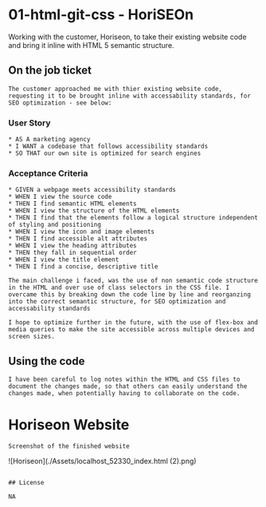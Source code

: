 # 01-html-git-css - HoriSEOn
Working with the customer, Horiseon, to take their existing website code and bring it inline with HTML 5 semantic structure.

## On the job ticket
```
The customer approached me with thier existing website code, requesting it to be brought inline with accessability standards, for SEO optimization - see below:
```

### User Story

```
* AS A marketing agency
* I WANT a codebase that follows accessibility standards
* SO THAT our own site is optimized for search engines
```

### Acceptance Criteria

```
* GIVEN a webpage meets accessibility standards
* WHEN I view the source code
* THEN I find semantic HTML elements
* WHEN I view the structure of the HTML elements
* THEN I find that the elements follow a logical structure independent of styling and positioning
* WHEN I view the icon and image elements
* THEN I find accessible alt attributes
* WHEN I view the heading attributes
* THEN they fall in sequential order
* WHEN I view the title element
* THEN I find a concise, descriptive title

The main challenge i faced, was the use of non semantic code structure in the HTML and over use of class selectors in the CSS file. I overcame this by breaking down the code line by line and reorganzing into the correct semantic structure, for SEO optimization and accessability standards

I hope to optimize further in the future, with the use of flex-box and media queries to make the site accessible across multiple devices and screen sizes.

```

## Using the code
```
I have been careful to log notes within the HTML and CSS files to document the changes made, so that others can easily understand the changes made, when potentially having to collaborate on the code.
```

# Horiseon Website

```
Screenshot of the finished website 
```
![Horiseon](./Assets/localhost_52330_index.html (2).png) 
```

## License

NA

